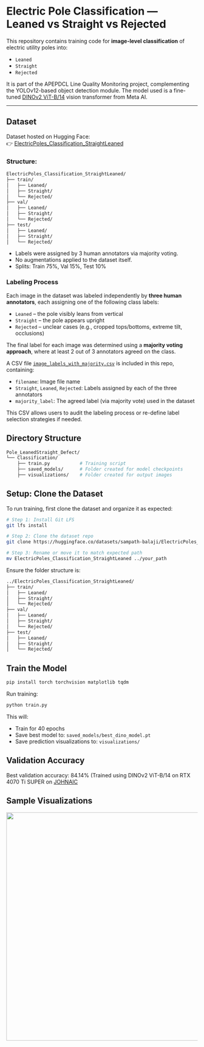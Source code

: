 # Electric Pole Classification — Leaned vs Straight vs Rejected

This repository contains training code for **image-level classification** of electric utility poles into:
- `Leaned`
- `Straight`
- `Rejected`

It is part of the APEPDCL Line Quality Monitoring project, complementing the YOLOv12-based object detection module. The model used is a fine-tuned [DINOv2 ViT-B/14](https://github.com/facebookresearch/dinov2) vision transformer from Meta AI.

---

## Dataset

Dataset hosted on Hugging Face:  
👉 [ElectricPoles_Classification_StraightLeaned](https://huggingface.co/datasets/sampath-balaji/ElectricPoles_Classification_StraightLeaned)

### Structure:
```bash
ElectricPoles_Classification_StraightLeaned/
├── train/
│   ├── Leaned/
│   ├── Straight/
│   └── Rejected/
├── val/
│   ├── Leaned/
│   ├── Straight/
│   └── Rejected/
├── test/
│   ├── Leaned/
│   ├── Straight/
│   └── Rejected/
```
- Labels were assigned by 3 human annotators via majority voting.
- No augmentations applied to the dataset itself.
- Splits: Train 75%, Val 15%, Test 10%

### Labeling Process

Each image in the dataset was labeled independently by **three human annotators**, each assigning one of the following class labels:
- `Leaned` – the pole visibly leans from vertical
- `Straight` – the pole appears upright
- `Rejected` – unclear cases (e.g., cropped tops/bottoms, extreme tilt, occlusions)

The final label for each image was determined using a **majority voting approach**, where at least 2 out of 3 annotators agreed on the class.

A CSV file [`image_labels_with_majority.csv`]([./labels.csv](https://github.com/sampath-balaji/electrical-line-defects/blob/main/Pole_LeanedStraight_Defect/Classification/image_labels_with_majority.csv)) is included in this repo, containing:
- `filename`: Image file name
- `Straight`, `Leaned`, `Rejected`: Labels assigned by each of the three annotators
- `majority_label`: The agreed label (via majority vote) used in the dataset

This CSV allows users to audit the labeling process or re-define label selection strategies if needed.

## Directory Structure
```bash
Pole_LeanedStraight_Defect/
└── Classification/
    ├── train.py           # Training script
    ├── saved_models/      # Folder created for model checkpoints
    ├── visualizations/    # Folder created for output images
```
## Setup: Clone the Dataset
To run training, first clone the dataset and organize it as expected:
```bash
# Step 1: Install Git LFS
git lfs install

# Step 2: Clone the dataset repo
git clone https://huggingface.co/datasets/sampath-balaji/ElectricPoles_Classification_StraightLeaned

# Step 3: Rename or move it to match expected path
mv ElectricPoles_Classification_StraightLeaned ../your_path
```
Ensure the folder structure is:
```bash
../ElectricPoles_Classification_StraightLeaned/
├── train/
│   ├── Leaned/
│   ├── Straight/
│   └── Rejected/
├── val/
│   ├── Leaned/
│   ├── Straight/
│   └── Rejected/
├── test/
│   ├── Leaned/
│   ├── Straight/
│   └── Rejected/
```

## Train the Model
```bash
pip install torch torchvision matplotlib tqdm
```
Run training:
```bash
python train.py
```
This will:
- Train for 40 epochs
- Save best model to: ```saved_models/best_dino_model.pt```
- Save prediction visualizations to: ```visualizations/```

## Validation Accuracy
Best validation accuracy: 84.14%
(Trained using DINOv2 ViT-B/14 on RTX 4070 Ti SUPER on [JOHNAIC](https://von-neumann.ai/)

## Sample Visualizations
<p align="center"> <img src="https://raw.githubusercontent.com/sampath-balaji/electrical-line-defects/refs/heads/main/Pole_LeanedStraight_Defect/Classification/assets/val_viz_ep40.png" width="600"/> </p>
